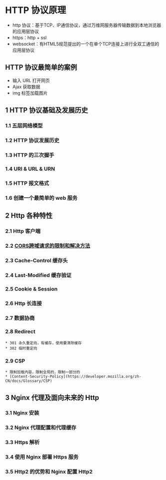 # HTTP 协议原理

* http 协议：基于TCP、IP通信协议，通过万维网服务器传输数据到本地浏览器的应用层协议
* https：http + ssl
* websocket：有HTML5规范提出的一个在单个TCP连接上进行全双工通信的应用层协议


## HTTP 协议最简单的案例
   
- 输入 URL 打开网页
- Ajax 获取数据
- img 标签加载图片



## 1 HTTP 协议基础及发展历史

### 1.1 五层网络模型
### 1.2 HTTP 协议发展历史
### 1.3 HTTP 的三次握手
### 1.4 URI & URL & URN
### 1.5 HTTP 报文格式
### 1.6 创建一个最简单的 web 服务


## 2 Http 各种特性

### 2.1 Http 客户端
### 2.2 [CORS跨域请求的限制和解决方法](1.docs/2.http)
### 2.3 Cache-Control 缓存头
### 2.4 Last-Modified 缓存验证
### 2.5 Cookie & Session
### 2.6 Http 长连接
### 2.7 数据协商
### 2.8 Redirect
    * 301 永久重定向，有缓存，使用要清除缓存
    * 302 临时重定向

### 2.9 CSP
    * 限制加载内容，限制全局的，限制一部分的
    * [Content-Security-Policy](https://developer.mozilla.org/zh-CN/docs/Glossary/CSP)


## 3 Nginx 代理及面向未来的 Http

### 3.1 Nginx 安装
### 3.2 Nginx 代理配置和代理缓存
### 3.3 Https 解析
### 3.4 使用 Nginx 部署 Https 服务
### 3.5 Http2 的优势和 Nginx 配置 Http2



